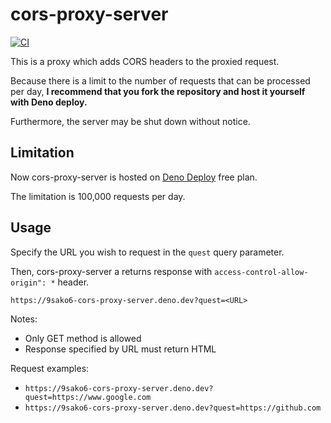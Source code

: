 # cors-proxy-server

[![CI](https://github.com/9sako6/cors-proxy-server/actions/workflows/ci.yml/badge.svg)](https://github.com/9sako6/cors-proxy-server/actions/workflows/ci.yml)

This is a proxy which adds CORS headers to the proxied request.

Because there is a limit to the number of requests that can be processed per
day, **I recommend that you fork the repository and host it yourself with Deno
deploy.**

Furthermore, the server may be shut down without notice.

## Limitation

Now cors-proxy-server is hosted on [Deno Deploy](https://deno.com/deploy) free
plan.

The limitation is 100,000 requests per day.

## Usage

Specify the URL you wish to request in the `quest` query parameter.

Then, cors-proxy-server a returns response with
`access-control-allow-origin": *` header.

```text
https://9sako6-cors-proxy-server.deno.dev?quest=<URL>
```

Notes:

- Only GET method is allowed
- Response specified by URL must return HTML

Request examples:

- `https://9sako6-cors-proxy-server.deno.dev?quest=https://www.google.com`
- `https://9sako6-cors-proxy-server.deno.dev?quest=https://github.com`
